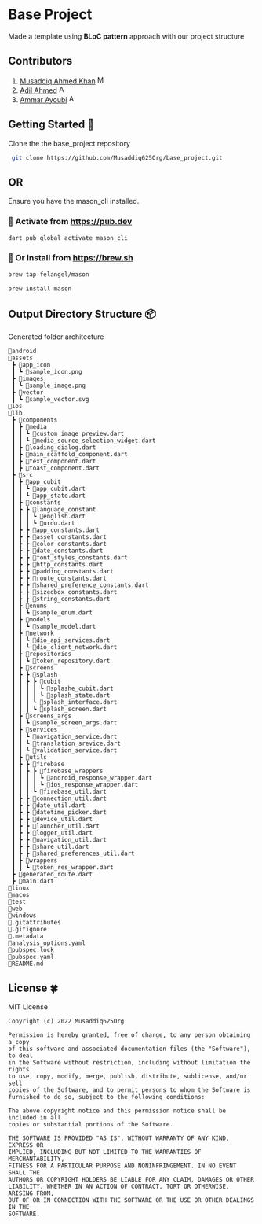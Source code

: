 # Base Project
Made a template using **BLoC pattern** approach with our project structure

## Contributors

 1. [Musaddiq Ahmed Khan][1]   [<img alt="Musaddiq625 | LinkedIn" width=16 src="https://cdn-icons-png.flaticon.com/512/174/174857.png">][musaddiq]
 2. [Adil Ahmed][2]  [<img alt="AdilAhmed | LinkedIn" width=16 src="https://cdn-icons-png.flaticon.com/512/174/174857.png">][adil]
 3. [Ammar Ayoubi][3]  [<img alt="AmmarAyoubi | LinkedIn" width=16 src="https://cdn-icons-png.flaticon.com/512/174/174857.png">][ammar]

 [1]: https://github.com/Musaddiq625
 [2]: https://github.com/Adil-Rangila
 [3]: https://github.com/ammarayoubi
 [musaddiq]: https://www.linkedin.com/in/musaddiq625
 [adil]: https://www.linkedin.com/in/adil-ahmed-566871151
 [ammar]: https://www.linkedin.com/in/ammar-ayoubi-925119188
 
 
 ## Getting Started 🚀
Clone the the base_project repository 
```sh
 git clone https://github.com/Musaddiq625Org/base_project.git
```
 ## OR 
 
Ensure you have the mason_cli installed.

 ### 🎯 Activate from https://pub.dev
```sh
dart pub global activate mason_cli
```
### 🍺 Or install from https://brew.sh
```sh
brew tap felangel/mason
```
```sh
brew install mason
```


## Output Directory Structure 📦

Generated folder architecture
```
📂android
📂assets
 ┣ 📂app_icon
 ┃ ┗ 📜sample_icon.png 
 ┣ 📂images
 ┃ ┗ 📜sample_image.png  
 ┣ 📂vector
 ┃ ┗ 📜sample_vector.svg   
📂ios
📂lib
 ┣ 📂components
 ┃ ┣ 📂media
 ┃ ┃ ┗ 📜custom_image_preview.dart
 ┃ ┃ ┗ 📜media_source_selection_widget.dart 
 ┃ ┣ 📜loading_dialog.dart
 ┃ ┣ 📜main_scaffold_component.dart 
 ┃ ┣ 📜text_component.dart
 ┃ ┣ 📜toast_component.dart  
 ┣ 📂src
 ┃ ┣ 📂app_cubit
 ┃ ┃ ┗ 📜app_cubit.dart
 ┃ ┃ ┗ 📜app_state.dart 
 ┃ ┣ 📂constants
 ┃ ┣ ┣ 📂language_constant
 ┃ ┃ ┃ ┗ 📜english.dart
 ┃ ┃ ┃ ┗ 📜urdu.dart
 ┃ ┣ ┣ 📜app_constants.dart 
 ┃ ┣ ┣ 📜asset_constants.dart
 ┃ ┣ ┣ 📜color_constants.dart 
 ┃ ┣ ┣ 📜date_constants.dart 
 ┃ ┣ ┣ 📜font_styles_constants.dart 
 ┃ ┣ ┣ 📜http_constants.dart 
 ┃ ┣ ┣ 📜padding_constants.dart 
 ┃ ┣ ┣ 📜route_constants.dart 
 ┃ ┣ ┣ 📜shared_preference_constants.dart 
 ┃ ┣ ┣ 📜sizedbox_constants.dart 
 ┃ ┣ ┣ 📜string_constants.dart 
 ┃ ┣ 📂enums
 ┃ ┃ ┗ 📜sample_enum.dart
 ┃ ┣ 📂models
 ┃ ┃ ┗ 📜sample_model.dart 
 ┃ ┣ 📂network
 ┃ ┃ ┗ 📜dio_api_services.dart
 ┃ ┃ ┗ 📜dio_client_network.dart
 ┃ ┣ 📂repositories
 ┃ ┃ ┗ 📜token_repository.dart
 ┃ ┣ 📂screens
 ┃ ┣ ┣ 📂splash
 ┃ ┃ ┣ ┣ 📂cubit
 ┃ ┃ ┃ ┃ ┗ 📜splashe_cubit.dart
 ┃ ┃ ┃ ┃ ┗ 📜splash_state.dart
 ┃ ┃ ┃ ┗ 📜splash_interface.dart
 ┃ ┃ ┃ ┗ 📜splash_screen.dart
 ┃ ┣ 📂screens_args
 ┃ ┃ ┗ 📜sample_screen_args.dart 
 ┃ ┣ 📂services
 ┃ ┃ ┗ 📜navigation_service.dart
 ┃ ┃ ┗ 📜translation_srevice.dart
 ┃ ┃ ┗ 📜validation_service.dart
 ┃ ┣ 📂utils
 ┃ ┣ ┣ 📂firebase
 ┃ ┃ ┣ ┣ 📂firebase_wrappers
 ┃ ┃ ┃ ┃ ┗ 📜android_response_wrapper.dart
 ┃ ┃ ┃ ┃ ┗ 📜ios_response_wrapper.dart
 ┃ ┃ ┃ ┗ 📜firebase_util.dart
 ┃ ┣ ┣ 📜connection_util.dart
 ┃ ┣ ┣ 📜date_util.dart
 ┃ ┣ ┣ 📜datetime_picker.dart 
 ┃ ┣ ┣ 📜device_util.dart 
 ┃ ┣ ┣ 📜launcher_util.dart 
 ┃ ┣ ┣ 📜logger_util.dart 
 ┃ ┣ ┣ 📜navigation_util.dart 
 ┃ ┣ ┣ 📜share_util.dart 
 ┃ ┣ ┣ 📜shared_preferences_util.dart 
 ┃ ┣ 📂wrappers
 ┃ ┃ ┗ 📜token_res_wrapper.dart
 ┣ 📜generated_route.dart
 ┣ 📜main.dart
📂linux
📂macos
📂test
📂web
📂windows
📜.gitattributes
📜.gitignore
📜.metadata
📜analysis_options.yaml
📜pubspec.lock
📜pubspec.yaml
📜README.md
 ```

 ## License 🍀
 MIT License
 
    Copyright (c) 2022 Musaddiq625Org

    Permission is hereby granted, free of charge, to any person obtaining a copy 
    of this software and associated documentation files (the "Software"), to deal
    in the Software without restriction, including without limitation the rights
    to use, copy, modify, merge, publish, distribute, sublicense, and/or sell
    copies of the Software, and to permit persons to whom the Software is
    furnished to do so, subject to the following conditions:

    The above copyright notice and this permission notice shall be included in all
    copies or substantial portions of the Software.

    THE SOFTWARE IS PROVIDED "AS IS", WITHOUT WARRANTY OF ANY KIND, EXPRESS OR
    IMPLIED, INCLUDING BUT NOT LIMITED TO THE WARRANTIES OF MERCHANTABILITY,
    FITNESS FOR A PARTICULAR PURPOSE AND NONINFRINGEMENT. IN NO EVENT SHALL THE
    AUTHORS OR COPYRIGHT HOLDERS BE LIABLE FOR ANY CLAIM, DAMAGES OR OTHER
    LIABILITY, WHETHER IN AN ACTION OF CONTRACT, TORT OR OTHERWISE, ARISING FROM,
    OUT OF OR IN CONNECTION WITH THE SOFTWARE OR THE USE OR OTHER DEALINGS IN THE
    SOFTWARE.
